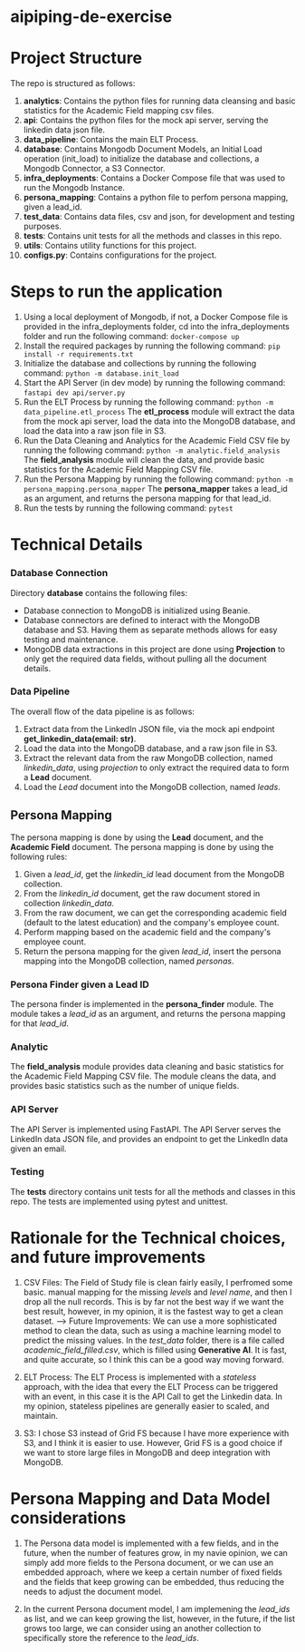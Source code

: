 # aipiping-de-exercise

# Project Structure
The repo is structured as follows:
1. **analytics**: Contains the python files for running data cleansing and basic statistics for the Academic Field mapping csv files.
2. **api**: Contains the python files for the mock api server, serving the linkedin data json file.
3. **data_pipeline**: Contains the main ELT Process.
4. **database**: Contains Mongodb Document Models, an Initial Load operation (init_load) to initialize the database and collections, a Mongodb Connector, a S3 Connector.
5. **infra_deployments**: Contains a Docker Compose file that was used to run the Mongodb Instance.
6. **persona_mapping**: Contains a python file to perfom persona mapping, given a lead_id.
7. **test_data**: Contains data files, csv and json, for development and testing purposes.
8. **tests**: Contains unit tests for all the methods and classes in this repo.
9. **utils**: Contains utility functions for this project.
10. **configs.py**: Contains configurations for the project.
# Steps to run the application

1. Using a local deployment of Mongodb, if not, a Docker Compose file is provided in the infra_deployments folder, cd into the infra_deployments folder and run the following command:
   ``docker-compose up``
2. Install the required packages by running the following command:
   ``pip install -r requirements.txt``
3. Initialize the database and collections by running the following command:
   ``python -m database.init_load``
4. Start the API Server (in dev mode) by running the following command:
   ``fastapi dev api/server.py``
5. Run the ELT Process by running the following command:
   ``python -m data_pipeline.etl_process``
   The **etl_process** module will extract the data from the mock api server, load the data into the MongoDB database, and load the data into a raw json file in S3.
6. Run the Data Cleaning and Analytics for the Academic Field CSV file by running the following command:
   ``python -m analytic.field_analysis``
   The **field_analysis** module will clean the data, and provide basic statistics for the Academic Field Mapping CSV file.
7. Run the Persona Mapping by running the following command:
   ``python -m persona_mapping.persona_mapper``
   The **persona_mapper** takes a lead_id as an argument, and returns the persona mapping for that lead_id.
8. Run the tests by running the following command:
   ``pytest``

# Technical Details
### Database Connection
Directory **database** contains the following files:
- Database connection to MongoDB is initialized using Beanie.
- Database connectors are defined to interact with the MongoDB database and S3. Having them as separate methods allows for easy testing and maintenance.
- MongoDB data extractions in this project are done using **Projection** to only get the required data fields, without pulling all the document details.

### Data Pipeline
The overall flow of the data pipeline is as follows:

1. Extract data from the LinkedIn JSON file, via the mock api endpoint **get_linkedin_data(email: str)**.
2. Load the data into the MongoDB database, and a raw json file in S3.
3. Extract the relevant data from the raw MongoDB collection, named *linkedin_data*, using *projection* to only extract the required data to form a **Lead** document.
4. Load the *Lead* document into the MongoDB collection, named *leads*.

## Persona Mapping
The persona mapping is done by using the **Lead** document, and the **Academic Field** document. The persona mapping is done by using the following rules:

1. Given a *lead_id*, get the *linkedin_id* lead document from the MongoDB collection.
2. From the *linkedin_id* document, get the raw document stored in collection *linkedin_data*.
3. From the raw document, we can get the corresponding academic field (default to the latest education) and the company's employee count.
4. Perform mapping based on the academic field and the company's employee count.
5. Return the persona mapping for the given *lead_id*, insert the persona mapping into the MongoDB collection, named *personas*.

### Persona Finder given a Lead ID
The persona finder is implemented in the **persona_finder** module. The module takes a *lead_id* as an argument, and returns the persona mapping for that *lead_id*.

### Analytic
The **field_analysis** module provides data cleaning and basic statistics for the Academic Field Mapping CSV file. The module cleans the data, and provides basic statistics such as the number of unique fields.

### API Server
The API Server is implemented using FastAPI. The API Server serves the LinkedIn data JSON file, and provides an endpoint to get the LinkedIn data given an email.

### Testing
The **tests** directory contains unit tests for all the methods and classes in this repo. The tests are implemented using pytest and unittest.

# Rationale for the Technical choices, and future improvements
1. CSV Files: The Field of Study file is clean fairly easily, I perfromed some basic. manual mapping for the missing *levels* and *level name*, and then I drop all the null records. This is by far not the best way if we want the best result, however, in my opinion, it is the fastest way to get a clean dataset.
--> Future Improvements: We can use a more sophisticated method to clean the data, such as using a machine learning model to predict the missing values. In the *test_data* folder, there is a file called *academic_field_filled.csv*, which is filled using **Generative AI**. It is fast, and quite accurate, so I think this can be a good way moving forward.

2. ELT Process: The ELT Process is implemented with a *stateless* approach, with the idea that every the ELT Process can be triggered with an event, in this case it is the API Call to get the Linkedin data. In my opinion, stateless pipelines are generally easier to scaled, and maintain.

3. S3: I chose S3 instead of Grid FS because I have more experience with S3, and I think it is easier to use. However, Grid FS is a good choice if we want to store large files in MongoDB and deep integration with MongoDB.

# Persona Mapping and Data Model considerations
1. The Persona data model is implemented with a few fields, and in the future, when the number of features grow, in my navie opinion, we can simply add more fields to the Persona document, or we can use an embedded approach, where we keep a certain number of fixed fields and the fields that keep growing can be embedded, thus reducing the needs to adjust the document model.

2. In the current Persona document model, I am implemening the *lead_ids* as list, and we can keep growing the list, however, in the future, if the list grows too large, we can consider using an another collection to specifically store the reference to the *lead_ids*.


